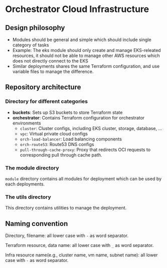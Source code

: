 # Orchestrator Cloud Infrastructure

## Design philosophy

- Modules should be general and simple which should include single category of
  tasks
- Example: The eks module should only create and manage EKS-releated resources,
  it should not be able to manage other AWS resources which does not directly
  connect to the EKS
- Similar deployments shares the same Terraform configuration, and use variable
  files to manage the difference.

## Repository architecture

### Directory for different categories

- **buckets**: Sets up S3 buckets to store Terraform state
- **orchestrator**: Contains Terraform configuration for orchestrator
  environments
    - `cluster`: Cluster configs, including EKS cluster, storage, database, ...
    - `vpc`: Virtual private cloud configs
    - `orch-load-balancer`: Load balancing components
    - `orch-route53`: Route53 DNS configs
    - `pull-through-cache-proxy`: Proxy that redirects OCI requests to
      corresponding pull through cache path.

### The module directory

`module` directory contains all modules for deployment which can be used by each
deployments.

### The utils directory

This directory contains utilities to manage the deployment.

## Naming convention

Directory, filename: all lower case with `-` as word separator.

Terraform resource, data name: all lower case with `_` as word separator.

Infra resource name(e.g., cluster name, vm name, subnet name): all lower case
with `-` as word separator.
